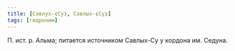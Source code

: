 ```yaml
---
title: [Савлух-❮Су❯, Савлых-❮Су❯]
tags: [гидроним]
---
```


П. ист. р. Альма; питается источником Савлых-Су у кордона им. Седуна.
